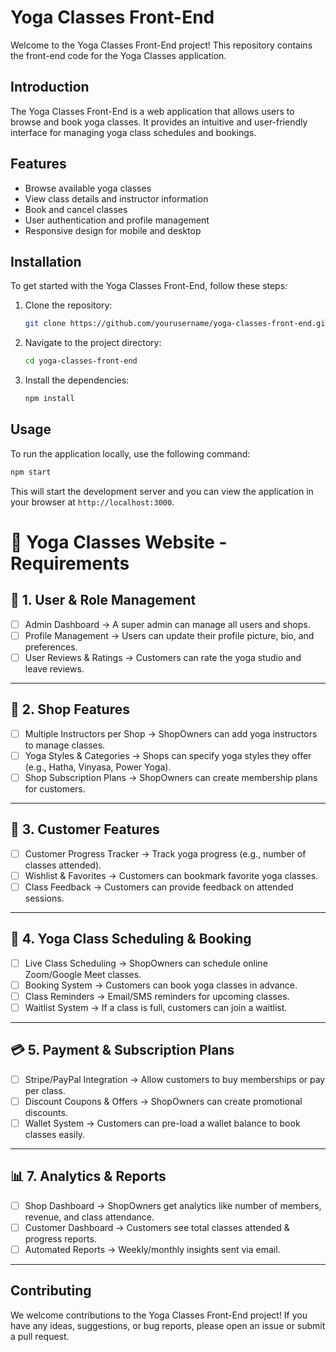 # Yoga Classes Front-End

Welcome to the Yoga Classes Front-End project! This repository contains the front-end code for the Yoga Classes application.

## Introduction

The Yoga Classes Front-End is a web application that allows users to browse and book yoga classes. It provides an intuitive and user-friendly interface for managing yoga class schedules and bookings.

## Features

- Browse available yoga classes
- View class details and instructor information
- Book and cancel classes
- User authentication and profile management
- Responsive design for mobile and desktop

## Installation

To get started with the Yoga Classes Front-End, follow these steps:

1. Clone the repository:
    ```bash
    git clone https://github.com/yourusername/yoga-classes-front-end.git
    ```
2. Navigate to the project directory:
    ```bash
    cd yoga-classes-front-end
    ```
3. Install the dependencies:
    ```bash
    npm install
    ```

## Usage

To run the application locally, use the following command:
```bash
npm start
```

This will start the development server and you can view the application in your browser at `http://localhost:3000`.

# 🧘 Yoga Classes Website - Requirements  

## 📌 1. User & Role Management  
- [ ] Admin Dashboard → A super admin can manage all users and shops.  
- [ ] Profile Management → Users can update their profile picture, bio, and preferences.  
- [ ] User Reviews & Ratings → Customers can rate the yoga studio and leave reviews.  

---

## 🏪 2. Shop Features  
- [ ] Multiple Instructors per Shop → ShopOwners can add yoga instructors to manage classes.  
- [ ] Yoga Styles & Categories → Shops can specify yoga styles they offer (e.g., Hatha, Vinyasa, Power Yoga).  
- [ ] Shop Subscription Plans → ShopOwners can create membership plans for customers.  

---

## 👥 3. Customer Features  
- [ ] Customer Progress Tracker → Track yoga progress (e.g., number of classes attended).  
- [ ] Wishlist & Favorites → Customers can bookmark favorite yoga classes.  
- [ ] Class Feedback → Customers can provide feedback on attended sessions.  

---

## 📅 4. Yoga Class Scheduling & Booking  
- [ ] Live Class Scheduling → ShopOwners can schedule online Zoom/Google Meet classes.  
- [ ] Booking System → Customers can book yoga classes in advance.  
- [ ] Class Reminders → Email/SMS reminders for upcoming classes.  
- [ ] Waitlist System → If a class is full, customers can join a waitlist.  

---

## 💳 5. Payment & Subscription Plans  
- [ ] Stripe/PayPal Integration → Allow customers to buy memberships or pay per class.  
- [ ] Discount Coupons & Offers → ShopOwners can create promotional discounts.  
- [ ] Wallet System → Customers can pre-load a wallet balance to book classes easily.  

---

## 📊 7. Analytics & Reports  
- [ ] Shop Dashboard → ShopOwners get analytics like number of members, revenue, and class attendance.  
- [ ] Customer Dashboard → Customers see total classes attended & progress reports.  
- [ ] Automated Reports → Weekly/monthly insights sent via email.  

---


## Contributing

We welcome contributions to the Yoga Classes Front-End project! If you have any ideas, suggestions, or bug reports, please open an issue or submit a pull request.
